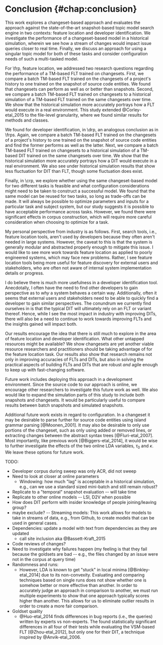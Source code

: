 # Conclusion {#chap:conclusion}

This work explores a changeset-based approach and evaluates the approach
against the state-of-the-art snapshot-based topic model search engine in two
contexts: feature location and developer identification.  We investigate the
performance of a changeset-based model in a historical simulation, wherein we
see how a stream of changes would impact issue queries closer to real time.
Finally, we discuss an approach for using a singular topic model for both of
these tasks and consider configuration needs of such a multi-tasked model.

For \frp, feature location, we addressed two research questions regarding the
performance of a TM-based FLT trained on changesets.  First, we compare a batch
TM-based FLT trained on the changesets of a project's history to one trained on
the snapshot of source code entities.  We found that changesets can perform as
well as or better than snapshots.  Second, we compare a batch TM-based FLT
trained on changesets to a historical simulation of a TM-based FLT trained on
the same changesets over time.  We show that the historical simulation more
accurately portrays how a FLT would execute in a real environment.  This study
extended @Corley-etal_2015 to the file-level granularity, where we found
similar results for methods and classes.

We found for developer identification, in \drp, an analogous conclusion as in
\frps.  Again, we compare a batch TM-based FLT trained on the changesets of a
project's history to one trained on the snapshot of source code entities and
find the former performs as well as the latter.  Next, we compare a batch
TM-based FLT trained on changesets to a historical simulation of a TM-based DIT
trained on the same changesets over time.  We show that the historical
simulation more accurately portrays how a DIT would execute in a real
environment.  We also see under historical simulation results that show less
fluctuation for DIT than FLT, though some fluctuation does exist.

Finally, in \crp, we explore whether using the same changeset-based model for
two different tasks is feasible and what configuration considerations might
need to be taken to construct a successful model.  We found that the same model
can be reused for two tasks, so long as trade-offs can be made.  It will always
be possible to optimize parameters and inputs for a particular task and subject
system, but our study suggests it is possible to have acceptable performance
across tasks.  However, we found there were significant effects in corpus
construction, which will require more careful consideration when choosing to
optimize for a task.

My personal perspective from industry is as follows.  First, search tools,
i.e., feature location tools, aren't used by developers because they often
aren't needed in large systems.  However, the caveat to this is that the system
is generally modular and abstracted properly enough to mitigate this issue.  I
would like to see more work towards feature location as applied to poorly
engineered systems, which may face new problems.  Rather, I see feature
location tools being more useful for feature discovery for external users and
stakeholders, who are often not aware of internal system implementation details
or progress.

I do believe there is much more usefulness in a developer identification tool.
Anecdotally, I often have the need to find other developers to gain perspective
as to *why* a system behaves a certain way.  Additionally, often it seems that
external users and stakeholders need to be able to quickly find a developer to
gain similar perspectives.  The conundrum we currently find ourselves in is
that the typical DIT will ultimately rely on an FLT or variant thereof.  Hence,
while I see the most impact in industry with improving DITs, there will also be
a need to continue to work towards improving FLTs and the insights gained will
impact both.

Our results encourage the idea that there is still much to explore in the area
of feature location and developer identification. What other untapped resources
might be available? We show changesets are yet another viable resource
researchers and practitioners should be taking advantage of for the feature
location task.  Our results also show that research remains not only in
improving accuracies of FLTs and DITs, but also in solving the practical
aspects of building FLTs and DITs that are robust *and* agile enough to keep up
with fast-changing software.

Future work includes deploying this approach in a development environment.
Since the source code to our approach is online, we encourage other researchers
to investigate this future work as well.  We also would like to expand the
simulation parts of this study to include both snapshots and changesets.  It
would be particularly useful to compare results between batch snapshots and
simulated snapshots.

Additional future work exists in regard to configuration.  In a changeset it may
be desirable to parse further for source code entities using island grammar
parsing [@Moonen_2001].  It may also be desirable to only use portions of the
changeset, such as only using added or removed lines, or extracting changes
between the abstract syntax trees [@Fluri-etal_2007].  Most importantly, like
previous work [@Biggers-etal_2014], it would be wise to further investigate the
effects of the two online LDA variables, $\tau_0$ and $\kappa$.  We leave these
options for future work.


TODO:

- Developer corpus during sweep was only ACR, did not sweep
- Need to look at closer at online parameters
    - Windowing: how much "lag" is acceptable in a historical simulation, e.g.,
      can we use a standard sized mini-batch and still remain robust?
- Replicate to a "temporal" snapshot evaluation -- will take time
- Replicate to other online models -- LSI, D2V when possible
- How does DIT perform with insider knowledge of people joining/leaving group?
- maybe exclude? -- Streaming models: This work allows for models to take in
  streams of data, e.g., from Github, to create models that can be used in
  general cases.
- Dependencies: update a model with text from dependencies as they are updated
    - call site inclusion aka @Bassett-Kraft_2015
- Code reviews of changes?
- Need to investigate why failures happen (my feeling is that they fail because
  the goldsets are bad -- e.g., the files changed by an issue were not in the
  corpus at query time)
- Randomness and runs:
    - However, LDA is known to get "stuck" in local minima [@Binkley-etal_2014]
      due to its non-convexity.  Evaluating and comparing techniques based on
      single runs does not show whether one is somehow better or more effective
      than another.  In order to accurately judge an approach in comparison to
      another, we must run multiple experiments to show that one approach
      typically scores higher than another.  This allows for us to eliminate
      outlier results in order to create a more fair comparison.
- Goldset quality
    - @Huo-etal_2014 finds differences in bug reports (i.e., the queries)
      written by experts vs non-experts.  The found statistically significant
      differences in all four of their tests while evaluating the VSM-based FLT
      [@Zhou-etal_2012], but only one for their DIT, a technique inspired by
      @Anvik-etal_2006.


